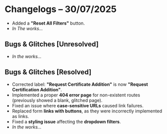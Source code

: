 # Changelogs – 30/07/2025
- Added a **"Reset All Filters"** button.
- _In The works..._

## Bugs & Glitches [Unresolved]
- _In the works..._

## Bugs & Glitches [Resolved]
- Corrected label: **"Request Certificate Addition"** is now **"Request Certification Addition"**.
- Implemented a proper **404 error page** for non-existent routes (previously showed a blank, glitched page).
- Fixed an issue where **case-sensitive URLs** caused link failures.
- Replaced form **links with buttons**, as they were incorrectly implemented as links.
- Fixed a **styling issue** affecting the **dropdown filters**.
- _In the works..._
